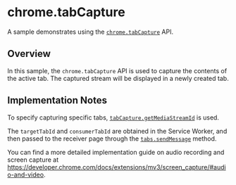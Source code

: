 # chrome.tabCapture

A sample demonstrates using the [`chrome.tabCapture`](https://developer.chrome.com/docs/extensions/reference/tabCapture/) API.

## Overview

In this sample, the `chrome.tabCapture` API is used to capture the contents of the active tab. The captured stream will be displayed in a newly created tab.

## Implementation Notes

To specify capturing specific tabs, [`tabCapture.getMediaStreamId`](https://developer.chrome.com/docs/extensions/reference/tabCapture/#method-getMediaStreamId) is used.

The `targetTabId` and `consumerTabId` are obtained in the Service Worker, and then passed to the receiver page through the [`tabs.sendMessage`](https://developer.chrome.com/docs/extensions/reference/tabs/#method-sendMessage) method.

You can find a more detailed implementation guide on audio recording and screen capture at <https://developer.chrome.com/docs/extensions/mv3/screen_capture/#audio-and-video>.
